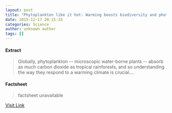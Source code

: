 ```yaml
---
layout: post
title: "Phytoplankton like it hot: Warming boosts biodiversity and photosynthesis in phytoplankton"
date: 2015-12-17 20:15:33
categories: Science
author: unknown author
tags: []
---
```



#### Extract
>Globally, phytoplankton -- microscopic water-borne plants -- absorb as much carbon dioxide as tropical rainforests, and so understanding the way they respond to a warming climate is crucial....

#### Factsheet
>factsheet unavailable

[Visit Link](http://www.sciencedaily.com/releases/2015/12/151217151533.htm)


